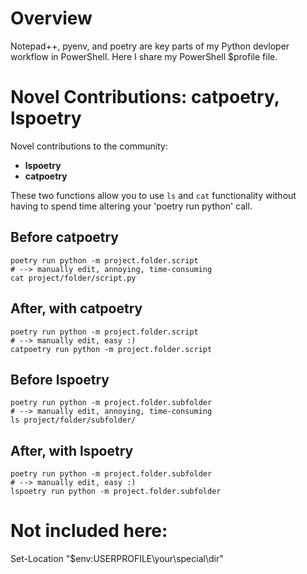 # Overview
Notepad++, pyenv, and poetry are key parts of my Python devloper workflow in PowerShell. Here I share my PowerShell $profile file.

# Novel Contributions: catpoetry, lspoetry
Novel contributions to the community: 
- **lspoetry**
- **catpoetry**
 
These two functions allow you to use ```ls``` and ```cat``` functionality without having to spend time altering your 'poetry run python' call.

## Before catpoetry
```
poetry run python -m project.folder.script
# --> manually edit, annoying, time-consuming
cat project/folder/script.py
```
## After, with catpoetry

```
poetry run python -m project.folder.script
# --> manually edit, easy :)
catpoetry run python -m project.folder.script
```

## Before lspoetry
```
poetry run python -m project.folder.subfolder
# --> manually edit, annoying, time-consuming
ls project/folder/subfolder/
```
## After, with lspoetry

```
poetry run python -m project.folder.subfolder
# --> manually edit, easy :)
lspoetry run python -m project.folder.subfolder
```

# Not included here:
Set-Location "$env:USERPROFILE\your\special\dir" 
